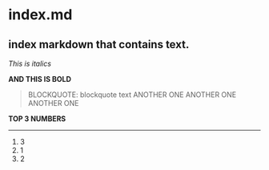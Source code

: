 # index.md

## index markdown that contains text.

*This is italics*

**AND THIS IS BOLD**

> BLOCKQUOTE: blockquote text
> ANOTHER ONE
> ANOTHER ONE
> ANOTHER ONE


**TOP 3 NUMBERS**
***
1. 3
2. 1
3. 2